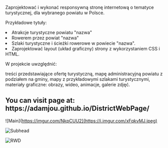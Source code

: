 


Zaprojektować i wykonać responsywną stronę internetową o tematyce turystycznej, dla wybranego powiatu w Polsce.

Przykładowe tytuły:

<li>Atrakcje turystyczne powiatu "nazwa"
<li>Rowerem przez powiat "nazwa"
<li>Szlaki turystyczne i ścieżki rowerowe w powiecie "nazwa".
<li>Zaprojektować layout (układ graficzny) strony z wykorzystaniem CSS i HTML.

W projekcie uwzględnić:

treści przedstawiające ofertę turystyczną,
mapę administracyjną powiatu z podziałem na gminy,
mapy z przykładowymi szlakami turystycznymi,
materiały graficzne: obrazy, wideo, animacje, galerie zdjęć.

  
  <h2>You can visit page at: https://adamjou.github.io/DistrictWebPage/</h2>
  
  
![Main](https://imgur.com/NkpCUU2](https://i.imgur.com/xFqkvMJ.jpeg)
  
![Subhead](https://imgur.com/mFj4wOR)
  
![RWD](https://imgur.com/xFqkvMJ)
  
  

